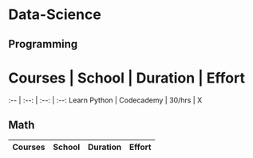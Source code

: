 # Data-Science

## Programming
# Courses | School | Duration | Effort
:-- | :--: | :--: | :--:
Learn Python | Codecademy | 30/hrs | X

## Math
Courses | School | Duration | Effort
:-- | :--: | :--: | :--:
